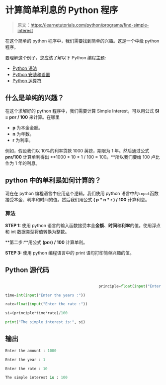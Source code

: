 # 计算简单利息的 Python 程序

> 原文：<https://learnetutorials.com/python/programs/find-simple-interest>

在这个简单的 python 程序中，我们需要找到简单的兴趣。这是一个中级 python 程序。

要理解这个例子，您应该了解以下 Python 编程主题:

*   [Python 语法](../../python/syntax-comments "Python Syntax")
*   [Python 安装和设置](../../python/installation-tutorial "Python installation and setup")
*   [Python 运算符](../../python/python-operators "Python operators")

## 什么是单纯的兴趣？

在这个求解好的 python 程序中，我们需要计算 Simple Interest，可以用公式 **SI = p*n*r / 100** 来计算。在哪里

*   **p** 为本金金额。
*   **n** 为年数。
*   **r** 为利率。

例如，假设我们以 10%的利率贷款 1000 英镑，期限为 1 年。然后通过公式 **pnr/100** 计算单利得出 **1000 * 10 * 1 / 100 = 100。**所以我们要给 100 卢比作为 1 年的利息。

## python 中的单利是如何计算的？

现在在 python 编程语言中应用这个逻辑。我们使用 python 语言中的`input`函数接受本金、利率和时间的值。然后我们用公式 **( p * n * r ) / 100** 计算利息。

### 算法

**STEP 1:** 使用 python 语言的输入函数接受本金**金额**、**时间**和**利率**的值。使用浮点和 int 数据类型将值转换为整数。

**第二步:**用公式 **(p*n*r) / 100** 计算单利。

**STEP 3:** 使用 python 编程语言中的 print 语句打印简单兴趣的值。

## Python 源代码

```py

                                          principle=float(input("Enter the amount :"))

time=int(input("Enter the years :"))

rate=float(input("Enter the rate :"))

si=(principle*time*rate)/100

print("The simple interest is:", si)

```

## 输出

```py
Enter the amount : 1000

Enter the year : 1

Enter the rate : 10

The simple interest is : 100
```